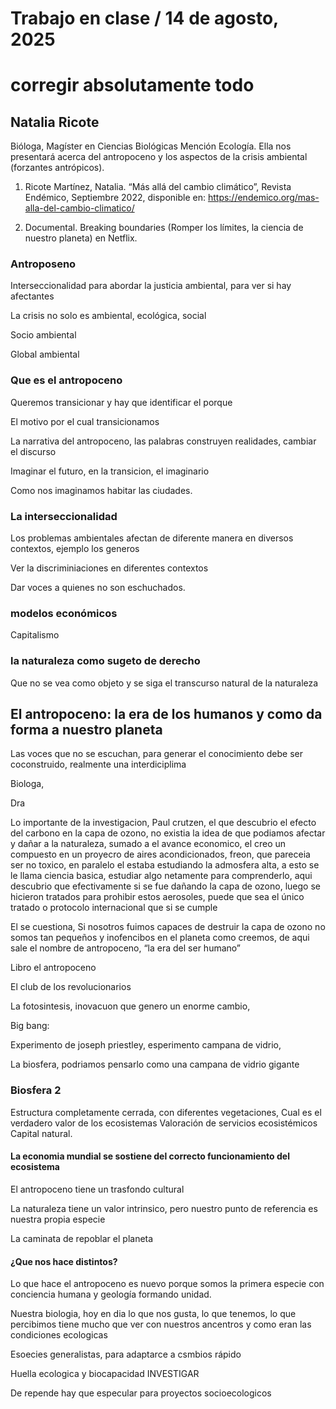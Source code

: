 # Trabajo en clase / 14 de agosto, 2025

# corregir absolutamente todo

## Natalia Ricote 

Bióloga, Magíster en Ciencias Biológicas Mención Ecología. Ella nos presentará acerca del antropoceno y los aspectos de la crisis ambiental (forzantes antrópicos).

1. Ricote Martínez, Natalia. “Más allá del cambio climático”, Revista Endémico, Septiembre 2022, disponible en: https://endemico.org/mas-alla-del-cambio-climatico/

2. Documental. Breaking boundaries (Romper los límites, la ciencia de nuestro planeta) en Netflix.

### Antroposeno

Interseccionalidad para abordar la justicia ambiental, para ver si hay afectantes

La crisis no solo es ambiental, ecológica, social

Socio ambiental

Global ambiental

### Que es el antropoceno

Queremos transicionar y hay que identificar el porque

El motivo por el cual transicionamos

La narrativa del antropoceno, las palabras construyen realidades, cambiar el discurso

Imaginar el futuro, en la transicion, el imaginario

Como nos imaginamos habitar las ciudades.

### La interseccionalidad

Los problemas ambientales afectan de diferente manera en diversos contextos, ejemplo los generos

Ver la discriminiaciones en diferentes contextos

Dar voces a quienes no son eschuchados.

### modelos económicos

Capitalismo

### la naturaleza como sugeto de derecho

Que no se vea como objeto y se siga el transcurso natural de la naturaleza

## El antropoceno: la era de los humanos y como da forma a nuestro planeta

Las voces que no se escuchan, para generar el conocimiento debe ser coconstruido, realmente una interdiciplima

Biologa, 

Dra 

Lo importante de la investigacion, Paul crutzen, el que descubrio el efecto del carbono en la capa de ozono, no existia la idea de que podiamos afectar y dañar a la naturaleza, sumado a el avance economico, el creo un compuesto en un proyecro de aires acondicionados, freon, que pareceia ser no toxico, en paralelo el estaba estudiando la admosfera alta, a esto se le llama ciencia basica, estudiar algo netamente para comprenderlo, aqui descubrio que efectivamente si se fue dañando la capa de ozono, luego se hicieron tratados para prohibir estos aerosoles, puede que sea el único tratado o protocolo internacional que si se cumple

El se cuestiona, Si nosotros fuimos capaces de destruir la capa de ozono no somos tan pequeños y inofencibos en el planeta como creemos, de aqui sale el nombre de antropoceno, “la era del ser humano” 

Libro el antropoceno

El club de los revolucionarios

La fotosintesis, inovacuon que genero un enorme cambio,

Big bang: 

Experimento de joseph priestley, esperimento campana de vidrio, 

La biosfera, podriamos pensarlo como una campana de vidrio gigante

### Biosfera 2

Estructura completamente cerrada, con diferentes vegetaciones, 
Cual es el verdadero valor de los ecosistemas
Valoración de servicios ecosistémicos
Capital natural.

#### La economia mundial se sostiene del correcto funcionamiento del ecosistema

El antropoceno tiene un trasfondo cultural

La naturaleza tiene un valor intrinsico, pero nuestro punto de referencia es nuestra propia especie

La caminata de repoblar el planeta

#### ¿Que nos hace distintos?

Lo que hace el antropoceno es nuevo porque somos la primera especie con conciencia humana y geología formando unidad.

Nuestra biologia, hoy en dia lo que nos gusta, lo que tenemos, lo que percibimos tiene mucho que ver con nuestros ancentros y como eran las condiciones ecologicas

Esoecies generalistas, para adaptarce a csmbios rápido

Huella ecologica y biocapacidad INVESTIGAR

De repende hay que especular para proyectos socioecologicos
